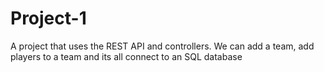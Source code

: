 # Project-1
A project that uses the REST API and controllers. We can add a team, add players to a team and its all connect to an SQL database
